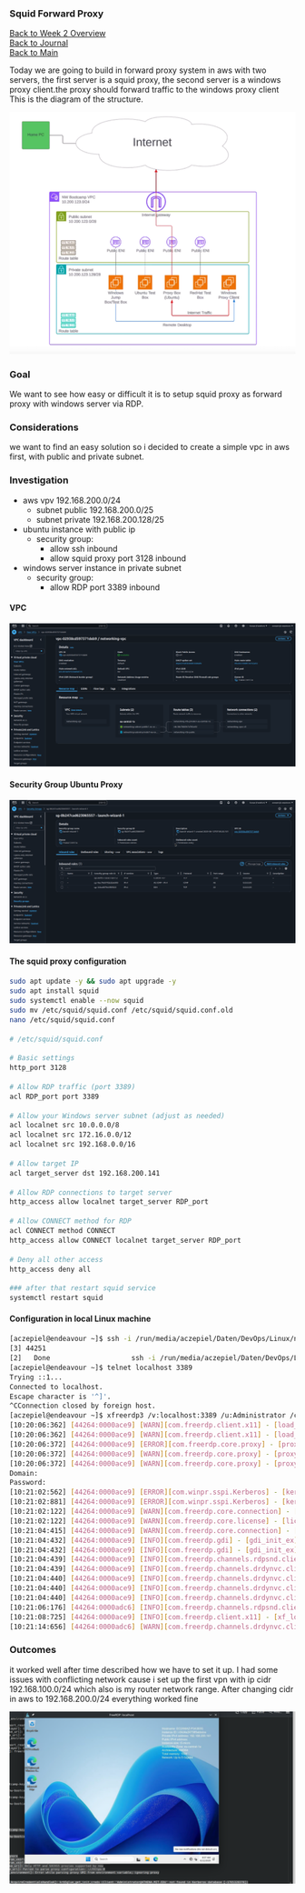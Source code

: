 ### Squid Forward Proxy

[Back to Week 2 Overview](../../journal/week2/README.md)<br/>
[Back to Journal](../../journal/README.md)<br/>
[Back to Main](../../README.md)

Today we are going to build in forward proxy system in aws with two servers, the first server is a squid proxy, the second server is a windows proxy client.the proxy should forward traffic to the windows proxy client
This is the diagram of the structure.

![](./aws-network.png)

### Goal 

We want to see how easy or difficult it is to setup squid proxy as forward proxy with windows server via RDP.

### Considerations 

we want to find an easy solution so i decided to create a simple vpc in aws first, with public and private subnet. 


### Investigation

* aws vpv 192.168.200.0/24
    * subnet public 192.168.200.0/25
    * subnet private 192.168.200.128/25
* ubuntu instance with public ip
    * security group: 
        * allow ssh inbound 
        * allow squid proxy port 3128 inbound 
* windows server instance in private subnet
    * security group: 
        * allow RDP port 3389 inbound 
#### VPC
![](./vpc.png)

#### Security Group Ubuntu Proxy
![](./sg.png)


#### The squid proxy configuration 

```bash
sudo apt update -y && sudo apt upgrade -y 
sudo apt install squid
sudo systemctl enable --now squid 
sudo mv /etc/squid/squid.conf /etc/squid/squid.conf.old 
nano /etc/squid/squid.conf

# /etc/squid/squid.conf

# Basic settings
http_port 3128

# Allow RDP traffic (port 3389)
acl RDP_port port 3389

# Allow your Windows server subnet (adjust as needed)
acl localnet src 10.0.0.0/8
acl localnet src 172.16.0.0/12
acl localnet src 192.168.0.0/16

# Allow target IP
acl target_server dst 192.168.200.141

# Allow RDP connections to target server
http_access allow localnet target_server RDP_port

# Allow CONNECT method for RDP
acl CONNECT method CONNECT
http_access allow CONNECT localnet target_server RDP_port

# Deny all other access
http_access deny all

### after that restart squid service 
systemctl restart squid
```

#### Configuration in local Linux machine 

```bash
[aczepiel@endeavour ~]$ ssh -i /run/media/aczepiel/Daten/DevOps/Linux/nw-bootcamp-key-endeavour.pem -L 3389:192.168.200.141:3389 ubuntu@3.70.155.222 -N &
[3] 44251
[2]   Done                    ssh -i /run/media/aczepiel/Daten/DevOps/Linux/nw-bootcamp-key-endeavour.pem -L 3389:192.168.200.9:3389 ubuntu@3.70.155.222 -N
[aczepiel@endeavour ~]$ telnet localhost 3389
Trying ::1...
Connected to localhost.
Escape character is '^]'.
^CConnection closed by foreign host.
[aczepiel@endeavour ~]$ xfreerdp3 /v:localhost:3389 /u:Administrator /cert:ignore
[10:20:06:362] [44264:0000ace9] [WARN][com.freerdp.client.x11] - [load_map_from_xkbfile]:     : keycode: 0x08 -> no RDP scancode found
[10:20:06:362] [44264:0000ace9] [WARN][com.freerdp.client.x11] - [load_map_from_xkbfile]: ZEHA: keycode: 0x5D -> no RDP scancode found
[10:20:06:372] [44264:0000ace9] [ERROR][com.freerdp.core.proxy] - [proxy_parse_uri]: Only HTTP and SOCKS5 proxies supported by now
[10:20:06:372] [44264:0000ace9] [WARN][com.freerdp.core.proxy] - [proxy_parse_uri]: Failed to parse proxy configuration: ://https:0
[10:20:06:372] [44264:0000ace9] [WARN][com.freerdp.core.proxy] - [proxy_read_environment]: Error while parsing proxy URI from environment variable; ignoring proxy
Domain:          
Password:        
[10:21:02:562] [44264:0000ace9] [ERROR][com.winpr.sspi.Kerberos] - [kerberos_AcquireCredentialsHandleA]: krb5glue_get_init_creds (Client 'Administrator@ATHENA.MIT.EDU' not found in Kerberos database [-1765328378])
[10:21:02:881] [44264:0000ace9] [ERROR][com.winpr.sspi.Kerberos] - [kerberos_AcquireCredentialsHandleA]: krb5glue_get_init_creds (Client 'Administrator@ATHENA.MIT.EDU' not found in Kerberos database [-1765328378])
[10:21:02:122] [44264:0000ace9] [WARN][com.freerdp.core.connection] - [rdp_client_connect_auto_detect]: expected messageChannelId=1008, got 1003
[10:21:02:122] [44264:0000ace9] [WARN][com.freerdp.core.license] - [license_read_binary_blob_data]: license binary blob::type BB_ERROR_BLOB, length=0, skipping.
[10:21:04:415] [44264:0000ace9] [WARN][com.freerdp.core.connection] - [rdp_client_connect_auto_detect]: expected messageChannelId=1008, got 1003
[10:21:04:432] [44264:0000ace9] [INFO][com.freerdp.gdi] - [gdi_init_ex]: Local framebuffer format  PIXEL_FORMAT_BGRX32
[10:21:04:432] [44264:0000ace9] [INFO][com.freerdp.gdi] - [gdi_init_ex]: Remote framebuffer format PIXEL_FORMAT_BGRA32
[10:21:04:439] [44264:0000ace9] [INFO][com.freerdp.channels.rdpsnd.client] - [rdpsnd_load_device_plugin]: [static] Loaded fake backend for rdpsnd
[10:21:04:439] [44264:0000ace9] [INFO][com.freerdp.channels.drdynvc.client] - [dvcman_load_addin]: Loading Dynamic Virtual Channel ainput
[10:21:04:440] [44264:0000ace9] [INFO][com.freerdp.channels.drdynvc.client] - [dvcman_load_addin]: Loading Dynamic Virtual Channel rdpgfx
[10:21:04:440] [44264:0000ace9] [INFO][com.freerdp.channels.drdynvc.client] - [dvcman_load_addin]: Loading Dynamic Virtual Channel disp
[10:21:04:440] [44264:0000ace9] [INFO][com.freerdp.channels.drdynvc.client] - [dvcman_load_addin]: Loading Dynamic Virtual Channel rdpsnd
[10:21:06:176] [44264:0000adc6] [INFO][com.freerdp.channels.rdpsnd.client] - [rdpsnd_load_device_plugin]: [dynamic] Loaded fake backend for rdpsnd
[10:21:08:725] [44264:0000ace9] [INFO][com.freerdp.client.x11] - [xf_logon_error_info]: Logon Error Info LOGON_FAILED_OTHER [LOGON_MSG_SESSION_CONTINUE]
[10:21:14:656] [44264:0000adc6] [WARN][com.freerdp.channels.drdynvc.client] - [check_open_close_receive]: {Microsoft::Windows::RDS::DisplayControl:11} OnOpen=(nil), OnClose=0x7fa80709ecc0
```

### Outcomes 

it worked well after time described how we have to set it up. I had some issues with conflicting network cause i set up the first vpn with ip cidr 192.168.100.0/24 which also is my router network range. After changing cidr in aws to 192.168.200.0/24 everything worked fine 



![](./rdp-squid.png)